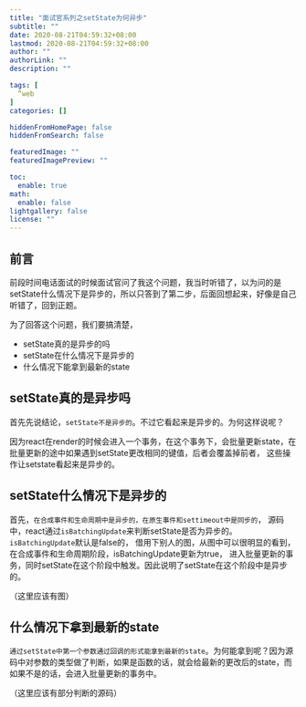 ```yaml
---
title: "面试官系列之setState为何异步"
subtitle: ""
date: 2020-08-21T04:59:32+08:00
lastmod: 2020-08-21T04:59:32+08:00
author: ""
authorLink: ""
description: ""

tags: [
  “web
]
categories: []

hiddenFromHomePage: false
hiddenFromSearch: false

featuredImage: ""
featuredImagePreview: ""

toc:
  enable: true
math:
  enable: false
lightgallery: false
license: ""
---
```


## 前言

前段时间电话面试的时候面试官问了我这个问题，我当时听错了，以为问的是setState什么情况下是异步的，所以只答到了第二步，后面回想起来，好像是自己听错了，回到正题。  

为了回答这个问题，我们要搞清楚，

- setState真的是异步的吗
- setState在什么情况下是异步的
- 什么情况下能拿到最新的state

## setState真的是异步吗

首先先说结论，`setState不是异步的`。不过它看起来是异步的。为何这样说呢？

因为react在render的时候会进入一个事务，在这个事务下，会批量更新state，在批量更新的途中如果遇到setState更改相同的键值，后者会覆盖掉前者， 这些操作让setstate看起来是异步的。

## setState什么情况下是异步的

首先，`在合成事件和生命周期中是异步的，在原生事件和settimeout中是同步的`，
源码中，react通过`isBatchingUpdate`来判断setState是否为异步的。`isBatchingUpdate`默认是false的，
借用下别人的图，从图中可以很明显的看到，在合成事件和生命周期阶段，isBatchingUpdate更新为true，
进入批量更新的事务，同时setState在这个阶段中触发。因此说明了setState在这个阶段中是异步的。

（这里应该有图）

## 什么情况下拿到最新的state

`通过setState中第一个参数通过回调的形式能拿到最新的state`。为何能拿到呢？因为源码中对参数的类型做了判断，如果是函数的话，就会给最新的更改后的state，而如果不是的话，会进入批量更新的事务中。

（这里应该有部分判断的源码）
